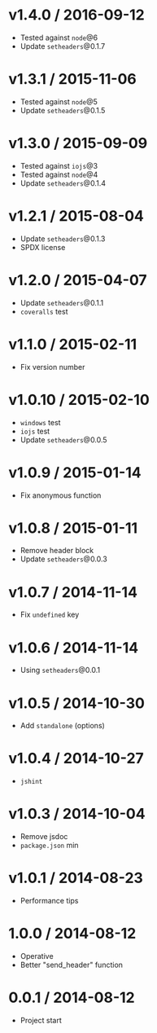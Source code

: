 v1.4.0 / 2016-09-12
==================

  * Tested against `node`@6
  * Update `setheaders`@0.1.7

v1.3.1 / 2015-11-06
==================

  * Tested against `node`@5
  * Update `setheaders`@0.1.5

v1.3.0 / 2015-09-09
==================

  * Tested against `iojs`@3
  * Tested against `node`@4
  * Update `setheaders`@0.1.4

v1.2.1 / 2015-08-04
==================

  * Update `setheaders`@0.1.3
  * SPDX license

v1.2.0 / 2015-04-07
==================

  * Update `setheaders`@0.1.1
  * `coveralls` test

v1.1.0 / 2015-02-11
==================

  * Fix version number

v1.0.10 / 2015-02-10
==================

  * `windows` test
  * `iojs` test
  * Update `setheaders`@0.0.5

v1.0.9 / 2015-01-14
==================

  * Fix anonymous function

v1.0.8 / 2015-01-11
==================

  * Remove header block
  * Update `setheaders`@0.0.3

v1.0.7 / 2014-11-14
==================

  * Fix `undefined` key

v1.0.6 / 2014-11-14
==================

  * Using `setheaders`@0.0.1

v1.0.5 / 2014-10-30
==================

  * Add `standalone` (options)

v1.0.4 / 2014-10-27
==================

  * `jshint`

v1.0.3 / 2014-10-04
==================

  * Remove jsdoc
  * `package.json` min

v1.0.1 / 2014-08-23
==================

  * Performance tips

1.0.0 / 2014-08-12
==================

  * Operative
  * Better "send_header" function

0.0.1 / 2014-08-12
==================

  * Project start
